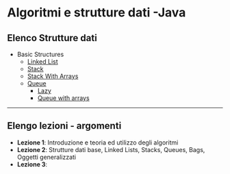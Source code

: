 # Algoritmi e strutture dati -Java

## Elenco Strutture dati
- Basic Structures
  - [Linked List](https://github.com/follen99/AlgorithmsAndDataStructures_java/tree/main/src/main/java/DataStructures/LinkedList)
  - [Stack](https://github.com/follen99/AlgorithmsAndDataStructures_java/tree/main/src/main/java/DataStructures/Stack)
  - [Stack With Arrays](https://github.com/follen99/AlgorithmsAndDataStructures_java/tree/main/src/main/java/DataStructures/Array%20Stack) 
  - [Queue](https://github.com/follen99/AlgorithmsAndDataStructures_java/tree/main/src/main/java/DataStructures/Queue/Optimized)
    - [Lazy](https://github.com/follen99/AlgorithmsAndDataStructures_java/tree/main/src/main/java/DataStructures/Queue/Lazy)  
    - [Queue with arrays](https://github.com/follen99/AlgorithmsAndDataStructures_java/tree/main/src/main/java/DataStructures/Queue/ArrayQueue)


---
## Elengo lezioni - argomenti

- **Lezione 1**: Introduzione e teoria ed utilizzo degli algoritmi
- **Lezione 2**: Strutture dati base, Linked Lists, Stacks, Queues, Bags, Oggetti generalizzati
- **Lezione 3**: 
